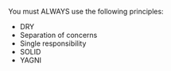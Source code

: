 You must ALWAYS use the following principles:

- DRY
- Separation of concerns
- Single responsibility
- SOLID
- YAGNI
